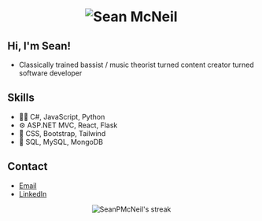 <h1 align="center">
  <img src="https://user-images.githubusercontent.com/23509634/195220784-3608f681-48e7-46cf-8102-00d1f0e59b8f.png" alt="Sean McNeil" />
</h1>

## Hi, I'm Sean!
- Classically trained bassist / music theorist turned content creator turned software developer

## Skills
- :man_technologist: C#, JavaScript, Python
- :gear: ASP.NET MVC, React, Flask
- :crystal_ball: CSS, Bootstrap, Tailwind
- :open_file_folder: SQL, MySQL, MongoDB

## Contact
- [Email](mailto:smcneil136@gmail.com)
- [LinkedIn](https://www.linkedin.com/in/seanpmcneil/)

<p align="center">
  <img title="🔥 Get streak stats for your profile at git.io/streak-stats" alt="SeanPMcNeil's streak" src="https://streak-stats.demolab.com?user=SeanPMcNeil&theme=merko&hide_border=true" />
</p>
